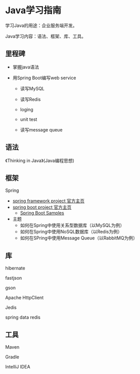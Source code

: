 # Java学习指南

学习Java的用途：企业服务端开发。

Java学习内容：语法、框架、库、工具。

## 里程碑

- 掌握java语法

- 用Spring Boot编写web service

	- 读写MySQL

	- 读写Redis

	- loging

	- unit test

	- 读写message queue


## 语法

《Thinking in Java》(Java编程思想)

## 框架

Spring

- [spring framework project 官方主页](https://projects.spring.io/spring-framework/)
- [spring boot project 官方主页](https://projects.spring.io/spring-boot/)
	- [Spring Boot Samples](https://github.com/spring-projects/spring-boot/tree/v2.0.1.RELEASE/spring-boot-samples)
- 主题
	- 如何在Spring中使用关系型数据库（以MySQL为例）
	- 如何在Spring中使用NoSQL数据库（以Redis为例）
	- 如何在SPring中使用Message Queue（以RabbitMQ为例）


## 库

hibernate

fastjson

gson

Apache HttpClient

Jedis

spring data redis

## 工具

Maven

Gradle

IntelliJ IDEA 



